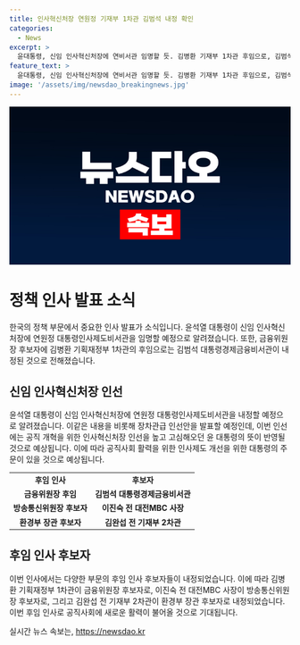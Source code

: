 ```yaml
---
title: 인사혁신처장 연원정 기재부 1차관 김범석 내정 확인
categories:
  - News
excerpt: >
  윤대통령, 신임 인사혁신처장에 연비서관 임명할 듯. 김병환 기재부 1차관 후임으로, 김범석 대통령경제금융비서관 내정. 금융, 방송통신위원장 후보자에도 인선 예정. 기재부 1차관에 승진할 것으로 전망. 또한 환경부 장관 후보자로 김완섭 전 2차관이 내정됐다. 윤대통령의 공직개혁 주문이 반영된 후임 인선으로 주목. (150자)
feature_text: >
  윤대통령, 신임 인사혁신처장에 연비서관 임명할 듯. 김병환 기재부 1차관 후임으로, 김범석 대통령경제금융비서관 내정. 금융, 방송통신위원장 후보자에도 인선 예정. 기재부 1차관에 승진할 것으로 전망. 또한 환경부 장관 후보자로 김완섭 전 2차관이 내정됐다. 윤대통령의 공직개혁 주문이 반영된 후임 인선으로 주목. (150자)
image: '/assets/img/newsdao_breakingnews.jpg'
---
```


<p><img src="/assets/img/newsdao_breakingnews.jpg" alt="pcversion 속보" /></p>

<h1>정책 인사 발표 소식</h1>

<p data-ke-size="size16">한국의 정책 부문에서 중요한 인사 발표가 소식입니다. 윤석열 대통령이 신임 인사혁신처장에 연원정 대통령인사제도비서관을 임명할 예정으로 알려졌습니다. 또한, 금융위원장 후보자에 김병환 기획재정부 1차관의 후임으로는 김범석 대통령경제금융비서관이 내정된 것으로 전해졌습니다.</p>

<h2 data-ke-size="size26">신임 인사혁신처장 인선</h2>

<p data-ke-size="size16">윤석열 대통령이 신임 인사혁신처장에 연원정 대통령인사제도비서관을 내정할 예정으로 알려졌습니다. 이같은 내용을 비롯해 장차관급 인선안을 발표할 예정인데, 이번 인선에는 공직 개혁을 위한 인사혁신처장 인선을 높고 고심해오던 윤 대통령의 뜻이 반영될 것으로 예상됩니다. 이에 따라 공직사회 활력을 위한 인사제도 개선을 위한 대통령의 주문이 있을 것으로 예상됩니다.</p>

<table>
    <tr>
        <td style="text-align: center; height: 17px;"><b>후임 인사</b></td>
        <td style="text-align: center; height: 17px;"><b>후보자</b></td>
    </tr>
    <tr>
        <td style="text-align: center; height: 17px;"><b>금융위원장 후임</b></td>
        <td style="text-align: center; height: 17px;"><b>김범석 대통령경제금융비서관</b></td>
    </tr>
    <tr>
        <td style="text-align: center; height: 17px;"><b>방송통신위원장 후보자</b></td>
        <td style="text-align: center; height: 17px;"><b>이진숙 전 대전MBC 사장</b></td>
    </tr>
    <tr>
        <td style="text-align: center; height: 17px;"><b>환경부 장관 후보자</b></td>
        <td style="text-align: center; height: 17px;"><b>김완섭 전 기재부 2차관</b></td>
    </tr>
</table>

<h2 data-ke-size="size26">후임 인사 후보자</h2>

<p data-ke-size="size16">이번 인사에서는 다양한 부문의 후임 인사 후보자들이 내정되었습니다. 이에 따라 김병환 기획재정부 1차관이 금융위원장 후보자로, 이진숙 전 대전MBC 사장이 방송통신위원장 후보자로, 그리고 김완섭 전 기재부 2차관이 환경부 장관 후보자로 내정되었습니다. 이번 후임 인사로 공직사회에 새로운 활력이 불어올 것으로 기대됩니다.</p>
실시간 뉴스 속보는, <a href="https://newsdao.kr" rel="dofollow">https://newsdao.kr</a>


